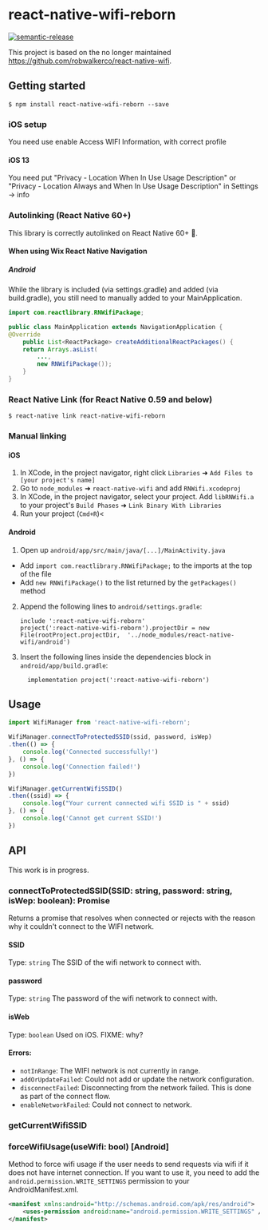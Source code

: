 
# react-native-wifi-reborn
[![semantic-release](https://img.shields.io/badge/%20%20%F0%9F%93%A6%F0%9F%9A%80-semantic--release-e10079.svg)](https://github.com/semantic-release/semantic-release)


This project is based on the no longer maintained https://github.com/robwalkerco/react-native-wifi.


## Getting started

`$ npm install react-native-wifi-reborn --save`

### iOS setup

You need use enable Access WIFI Information, with correct profile 

#### iOS 13

You need put "Privacy - Location When In Use Usage Description" or "Privacy - Location Always and When In Use Usage Description" in Settings -> info

### Autolinking (React Native 60+)

This library is correctly autolinked on React Native 60+ 🎉.

#### When using Wix React Native Navigation

##### Android

While the library is included (via settings.gradle) and added (via build.gradle), you still need to manually added to your MainApplication.

```java
import com.reactlibrary.RNWifiPackage;

public class MainApplication extends NavigationApplication {
@Override
	public List<ReactPackage> createAdditionalReactPackages() {
	return Arrays.asList(
		...,
		new RNWifiPackage());
	}
}
```

### React Native Link (for React Native 0.59 and below)

`$ react-native link react-native-wifi-reborn`

### Manual linking

#### iOS

1. In XCode, in the project navigator, right click `Libraries` ➜ `Add Files to [your project's name]`
2. Go to `node_modules` ➜ `react-native-wifi` and add `RNWifi.xcodeproj`
3. In XCode, in the project navigator, select your project. Add `libRNWifi.a` to your project's `Build Phases` ➜ `Link Binary With Libraries`
4. Run your project (`Cmd+R`)<

#### Android

1. Open up `android/app/src/main/java/[...]/MainActivity.java`
  - Add `import com.reactlibrary.RNWifiPackage;` to the imports at the top of the file
  - Add `new RNWifiPackage()` to the list returned by the `getPackages()` method
2. Append the following lines to `android/settings.gradle`:
  	```
  	include ':react-native-wifi-reborn'
  	project(':react-native-wifi-reborn').projectDir = new File(rootProject.projectDir, 	'../node_modules/react-native-wifi/android')
  	```
3. Insert the following lines inside the dependencies block in `android/app/build.gradle`:
  	```
      implementation project(':react-native-wifi-reborn')
  	```

## Usage
```javascript
import WifiManager from 'react-native-wifi-reborn';

WifiManager.connectToProtectedSSID(ssid, password, isWep)
.then(() => {
	console.log('Connected successfully!')
}, () => {
	console.log('Connection failed!')
})

WifiManager.getCurrentWifiSSID()
.then((ssid) => {
	console.log("Your current connected wifi SSID is " + ssid)
}, () => {
	console.log('Cannot get current SSID!')
})
```

## API

This work is in progress.

### connectToProtectedSSID(SSID: string, password: string, isWep: boolean): Promise

Returns a promise that resolves when connected or rejects with the reason why it couldn't connect to the WIFI network.

#### SSID
Type: `string`
The SSID of the wifi network to connect with.

#### password
Type: `string`
The password of the wifi network to connect with.

#### isWeb
Type: `boolean`
Used on iOS. FIXME: why?

#### Errors:
* `notInRange`: The WIFI network is not currently in range.
* `addOrUpdateFailed`: Could not add or update the network configuration.
* `disconnectFailed`: Disconnecting from the network failed. This is done as part of the connect flow.
* `enableNetworkFailed`: Could not connect to network.

### getCurrentWifiSSID
### forceWifiUsage(useWifi: bool) [Android]

Method to force wifi usage if the user needs to send requests via wifi if it does not have internet connection.
If you want to use it, you need to add the `android.permission.WRITE_SETTINGS` permission to your AndroidManifest.xml.

```xml
<manifest xmlns:android="http://schemas.android.com/apk/res/android">
    <uses-permission android:name="android.permission.WRITE_SETTINGS" />
</manifest>
```
